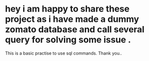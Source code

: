 # hey i am happy to share these project as i have made a dummy zomato database and call several query for solving some issue .
This is a basic practise to use sql commands.
    Thank you..

